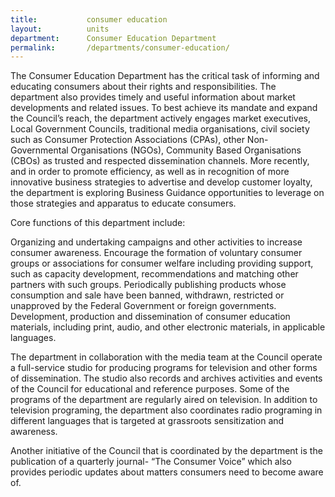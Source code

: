 ```yaml
---
title:           consumer education
layout:          units
department:      Consumer Education Department
permalink:       /departments/consumer-education/
---
```


The Consumer Education Department has the critical task of informing and educating consumers about their rights and responsibilities. The department also provides timely and useful information about market developments and related issues. To best achieve its mandate and expand the Council’s reach, the department actively engages market executives, Local Government Councils, traditional media organisations, civil society such as Consumer Protection Associations (CPAs), other Non-Governmental Organisations (NGOs), Community Based Organisations (CBOs) as trusted and respected dissemination channels. More recently, and in order to promote efficiency, as well as in recognition of more innovative business strategies to advertise and develop customer loyalty, the department is exploring Business Guidance opportunities to leverage on those strategies and apparatus to educate consumers.

Core functions of this department include:

Organizing and undertaking campaigns and other activities to increase consumer awareness.
Encourage the formation of voluntary consumer groups or associations for consumer welfare including providing support, such as capacity development,
recommendations and matching other partners with such groups.
Periodically publishing products whose consumption and sale have been banned, withdrawn, restricted or unapproved by the Federal Government or foreign governments.
Development, production and dissemination of consumer education materials, including print, audio, and other electronic materials, in applicable languages.

The department in collaboration with the media team at the Council operate a full-service studio for producing programs for television and other forms of dissemination. The studio also records and archives activities and events of the Council for educational and reference purposes. Some of the programs of the department are regularly aired on television. In addition to television programing, the department also coordinates radio programing in different languages that is targeted at grassroots sensitization and awareness.

Another initiative of the Council that is coordinated by the department is the publication of a quarterly journal- “The Consumer Voice” which also provides periodic updates about matters consumers need to become aware of.